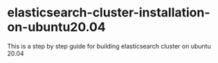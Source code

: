# elasticsearch-cluster-installation-on-ubuntu20.04
This is a step by step guide for building elasticsearch cluster on ubuntu 20.04
